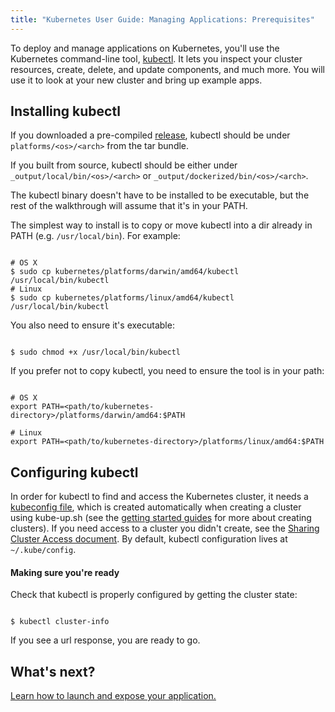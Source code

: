 ```yaml
---
title: "Kubernetes User Guide: Managing Applications: Prerequisites"
---
```

To deploy and manage applications on Kubernetes, you'll use the Kubernetes command-line tool, [kubectl](kubectl/kubectl). It lets you inspect your cluster resources, create, delete, and update components, and much more. You will use it to look at your new cluster and bring up example apps.

## Installing kubectl

If you downloaded a pre-compiled [release](https://github.com/kubernetes/kubernetes/releases), kubectl should be under `platforms/<os>/<arch>` from the tar bundle.

If you built from source, kubectl should be either under `_output/local/bin/<os>/<arch>` or `_output/dockerized/bin/<os>/<arch>`.

The kubectl binary doesn't have to be installed to be executable, but the rest of the walkthrough will assume that it's in your PATH.

The simplest way to install is to copy or move kubectl into a dir already in PATH (e.g. `/usr/local/bin`). For example:

```shell

# OS X
$ sudo cp kubernetes/platforms/darwin/amd64/kubectl /usr/local/bin/kubectl
# Linux
$ sudo cp kubernetes/platforms/linux/amd64/kubectl /usr/local/bin/kubectl

```

You also need to ensure it's executable:

```shell

$ sudo chmod +x /usr/local/bin/kubectl

```

If you prefer not to copy kubectl, you need to ensure the tool is in your path:

```shell

# OS X
export PATH=<path/to/kubernetes-directory>/platforms/darwin/amd64:$PATH

# Linux
export PATH=<path/to/kubernetes-directory>/platforms/linux/amd64:$PATH

```

## Configuring kubectl

In order for kubectl to find and access the Kubernetes cluster, it needs a [kubeconfig file](kubeconfig-file), which is created automatically when creating a cluster using kube-up.sh (see the [getting started guides](/{{page.version}}/docs/getting-started-guides/) for more about creating clusters). If you need access to a cluster you didn't create, see the [Sharing Cluster Access document](sharing-clusters).
By default, kubectl configuration lives at `~/.kube/config`.

#### Making sure you're ready

Check that kubectl is properly configured by getting the cluster state:

```shell

$ kubectl cluster-info

```

If you see a url response, you are ready to go.

## What's next?

[Learn how to launch and expose your application.](quick-start)



